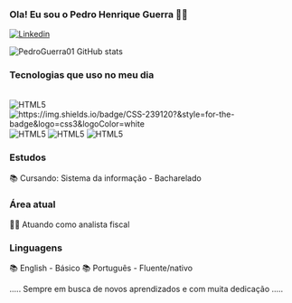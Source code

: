 ### Ola! Eu sou o Pedro Henrique Guerra 🧑‍💻

[![Linkedin](https://img.shields.io/badge/LinkedIn-0077B5?style=for-the-badge&logo=linkedin&logoColor=white)](https://www.linkedin.com/in/pedro-henrique-guerra-19937a1a2)


![PedroGuerra01 GitHub stats](https://github-readme-stats.vercel.app/api?username=PedroGuerra01&show_icons=true&theme=dracula)

### Tecnologias que uso no meu dia

<div syle="display: inline_block"><br/>

  <img align= "center" alt="HTML5" src="https://github-readme-stats.vercel.app/api?username=anuraghazra&show_icons=true&theme=radical"/>
  <img align= "center" alt="https://img.shields.io/badge/CSS-239120?&style=for-the-badge&logo=css3&logoColor=white"/>
  <img align= "center" alt="HTML5" src="https://img.shields.io/badge/Python-14354C?style=for-the-badge&logo=python&logoColor=white"/>
  <img align= "center" alt="HTML5" src="https://img.shields.io/badge/Java-ED8B00?style=for-the-badge&logo=openjdk&logoColor=white"/>
  <img align= "center" alt="HTML5" src="https://img.shields.io/badge/Microsoft_Excel-217346?style=for-the-badge&logo=microsoft-excel&logoColor=white"/>
  
</div>

### Estudos
📚 Cursando: Sistema da  informação - Bacharelado

### Área atual 
👨‍💻 Atuando como analista fiscal

### Linguagens
📚 English - Básico
📚 Português - Fluente/nativo

..... Sempre em busca de novos aprendizados e com muita dedicação .....




